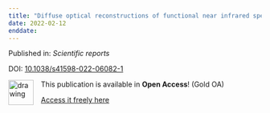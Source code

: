 ```yaml
---
title: "Diffuse optical reconstructions of functional near infrared spectroscopy data using maximum entropy on the mean."
date: 2022-02-12
enddate:
---
```


Published in: *Scientific reports*

DOI: [10.1038/s41598-022-06082-1](https://doi.org/10.1038/s41598-022-06082-1)

<img src="https://upload.wikimedia.org/wikipedia/commons/thumb/7/77/Open_Access_logo_PLoS_transparent.svg/800px-Open_Access_logo_PLoS_transparent.svg.png" alt="drawing" width="50" align="left"/> &nbsp;&nbsp;&nbsp;This publication is available in **Open Access**! (Gold OA)

&nbsp;&nbsp;&nbsp;[Access it freely here](https://www.nature.com/articles/s41598-022-06082-1.pdf
)

